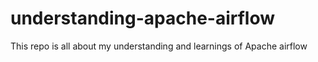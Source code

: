 # understanding-apache-airflow
This repo is all about my understanding and learnings of Apache airflow 
